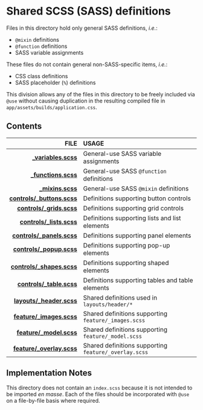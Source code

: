 # Shared SCSS (SASS) definitions

Files in this directory hold only general SASS definitions, _i.e._:
* `@mixin` definitions
* `@function` definitions
* SASS variable assignments

These files do not contain general non-SASS-specific items, _i.e._:
* CSS class definitions
* SASS placeholder (`%`) definitions

This division allows any of the files in this directory to be freely included
via `@use` without causing duplication in the resulting compiled file in
`app/assets/builds/application.css`.

## Contents

|                                                                             FILE | USAGE                                                 |
|---------------------------------------------------------------------------------:|:------------------------------------------------------|
|                                           **[_variables.scss](_variables.scss)** | General-use SASS variable assignments                 |
|                                           **[_functions.scss](_functions.scss)** | General-use SASS `@function` definitions              |
|                                                 **[_mixins.scss](_mixins.scss)** | General-use SASS `@mixin` definitions                 |
|                             **[controls/_buttons.scss](controls/_buttons.scss)** | Definitions supporting button controls                |
|                                 **[controls/_grids.scss](controls/_grids.scss)** | Definitions supporting grid controls                  |
|                                 **[controls/_lists.scss](controls/_lists.scss)** | Definitions supporting lists and list elements        |
|                               **[controls/_panels.scss](controls/_panels.scss)** | Definitions supporting panel elements                 |
|                                 **[controls/_popup.scss](controls/_popup.scss)** | Definitions supporting pop-up elements                |
|                               **[controls/_shapes.scss](controls/_shapes.scss)** | Definitions supporting shaped elements                |
|                                **[controls/_table.scss](controls/_tables.scss)** | Definitions supporting tables and table elements      |
|   **[layouts/_header.scss](app/assets/stylesheets/shared/layouts/_header.scss)** | Shared definitions used in `layouts/header/*`         |
|   **[feature/_images.scss](app/assets/stylesheets/shared/feature/_images.scss)** | Shared definitions supporting `feature/_images.scss`  |
|     **[feature/_model.scss](app/assets/stylesheets/shared/feature/_model.scss)** | Shared definitions supporting `feature/_model.scss`   |
| **[feature/_overlay.scss](app/assets/stylesheets/shared/feature/_overlay.scss)** | Shared definitions supporting `feature/_overlay.scss` |

## Implementation Notes

This directory does not contain an `index.scss` because it is not intended to
be imported _en masse_.
Each of the files should be incorporated with `@use` on a file-by-file basis
where required.

<!--========================================================================-->
